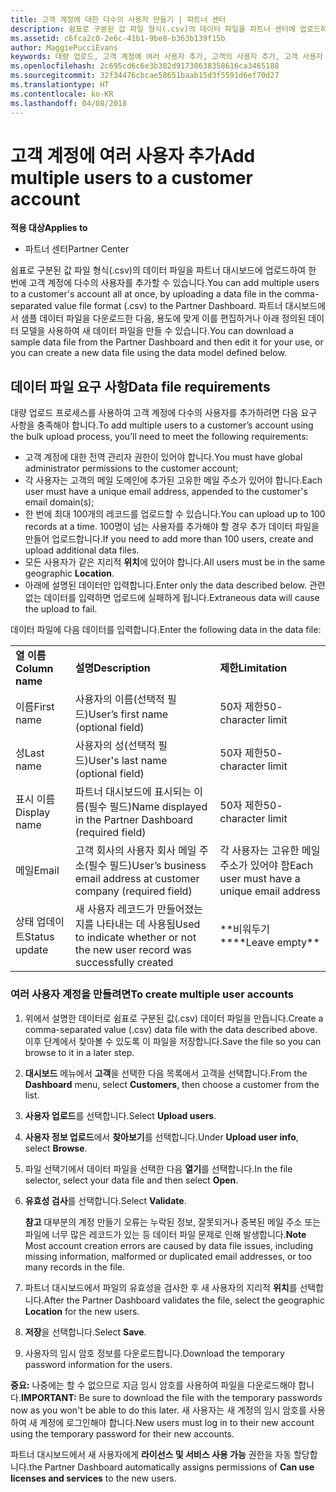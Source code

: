 ```yaml
---
title: 고객 계정에 대한 다수의 사용자 만들기 | 파트너 센터
description: 쉼표로 구분된 값 파일 형식(.csv)의 데이터 파일을 파트너 센터에 업로드하여 한 번에 고객 계정에 다수의 사용자를 추가할 수 있습니다.
ms.assetid: c6fca2c0-2e6c-41b1-9be8-b363b139f15b
author: MaggiePucciEvans
keywords: 대량 업로드, 고객 계정에 여러 사용자 추가, 고객의 사용자 추가, 고객 사용자 대량 업로드, 고객 계정, 고객 사용자, 사용자
ms.openlocfilehash: 2c695cd6c6e3b302d91730638358616ca3465188
ms.sourcegitcommit: 32f34476cbcae58651baab15d3f5591d6ef70d27
ms.translationtype: HT
ms.contentlocale: ko-KR
ms.lasthandoff: 04/08/2018
---
```

# <a name="add-multiple-users-to-a-customer-account"></a><span data-ttu-id="74115-104">고객 계정에 여러 사용자 추가</span><span class="sxs-lookup"><span data-stu-id="74115-104">Add multiple users to a customer account</span></span>

**<span data-ttu-id="74115-105">적용 대상</span><span class="sxs-lookup"><span data-stu-id="74115-105">Applies to</span></span>**

-  <span data-ttu-id="74115-106">파트너 센터</span><span class="sxs-lookup"><span data-stu-id="74115-106">Partner Center</span></span>

<span data-ttu-id="74115-107">쉼표로 구분된 값 파일 형식(.csv)의 데이터 파일을 파트너 대시보드에 업로드하여 한 번에 고객 계정에 다수의 사용자를 추가할 수 있습니다.</span><span class="sxs-lookup"><span data-stu-id="74115-107">You can add multiple users to a customer's account all at once, by uploading a data file in the comma-separated value file format (.csv) to the Partner Dashboard.</span></span> <span data-ttu-id="74115-108">파트너 대시보드에서 샘플 데이터 파일을 다운로드한 다음, 용도에 맞게 이를 편집하거나 아래 정의된 데이터 모델을 사용하여 새 데이터 파일을 만들 수 있습니다.</span><span class="sxs-lookup"><span data-stu-id="74115-108">You can download a sample data file from the Partner Dashboard and then edit it for your use, or you can create a new data file using the data model defined below.</span></span>

## <a href="" id="creatingtheimportcsvfile"></a><span data-ttu-id="74115-109">데이터 파일 요구 사항</span><span class="sxs-lookup"><span data-stu-id="74115-109">Data file requirements</span></span>


<span data-ttu-id="74115-110">대량 업로드 프로세스를 사용하여 고객 계정에 다수의 사용자를 추가하려면 다음 요구 사항을 충족해야 합니다.</span><span class="sxs-lookup"><span data-stu-id="74115-110">To add multiple users to a customer’s account using the bulk upload process, you’ll need to meet the following requirements:</span></span>

-   <span data-ttu-id="74115-111">고객 계정에 대한 전역 관리자 권한이 있어야 합니다.</span><span class="sxs-lookup"><span data-stu-id="74115-111">You must have global administrator permissions to the customer account;</span></span>
-   <span data-ttu-id="74115-112">각 사용자는 고객의 메일 도메인에 추가된 고유한 메일 주소가 있어야 합니다.</span><span class="sxs-lookup"><span data-stu-id="74115-112">Each user must have a unique email address, appended to the customer's email domain(s);</span></span>
-   <span data-ttu-id="74115-113">한 번에 최대 100개의 레코드를 업로드할 수 있습니다.</span><span class="sxs-lookup"><span data-stu-id="74115-113">You can upload up to 100 records at a time.</span></span> <span data-ttu-id="74115-114">100명이 넘는 사용자를 추가해야 할 경우 추가 데이터 파일을 만들어 업로드합니다.</span><span class="sxs-lookup"><span data-stu-id="74115-114">If you need to add more than 100 users, create and upload additional data files.</span></span>
-   <span data-ttu-id="74115-115">모든 사용자가 같은 지리적 **위치**에 있어야 합니다.</span><span class="sxs-lookup"><span data-stu-id="74115-115">All users must be in the same geographic **Location**.</span></span>
-   <span data-ttu-id="74115-116">아래에 설명된 데이터만 입력합니다.</span><span class="sxs-lookup"><span data-stu-id="74115-116">Enter only the data described below.</span></span> <span data-ttu-id="74115-117">관련 없는 데이터를 입력하면 업로드에 실패하게 됩니다.</span><span class="sxs-lookup"><span data-stu-id="74115-117">Extraneous data will cause the upload to fail.</span></span>

<span data-ttu-id="74115-118">데이터 파일에 다음 데이터를 입력합니다.</span><span class="sxs-lookup"><span data-stu-id="74115-118">Enter the following data in the data file:</span></span>

|                 |                                                                              |                                            |
|-----------------|------------------------------------------------------------------------------|--------------------------------------------|
| **<span data-ttu-id="74115-119">열 이름</span><span class="sxs-lookup"><span data-stu-id="74115-119">Column name</span></span>** | **<span data-ttu-id="74115-120">설명</span><span class="sxs-lookup"><span data-stu-id="74115-120">Description</span></span>**                                                              | **<span data-ttu-id="74115-121">제한</span><span class="sxs-lookup"><span data-stu-id="74115-121">Limitation</span></span>**                             |
| <span data-ttu-id="74115-122">이름</span><span class="sxs-lookup"><span data-stu-id="74115-122">First name</span></span>      | <span data-ttu-id="74115-123">사용자의 이름(선택적 필드)</span><span class="sxs-lookup"><span data-stu-id="74115-123">User’s first name (optional field)</span></span>                                           | <span data-ttu-id="74115-124">50자 제한</span><span class="sxs-lookup"><span data-stu-id="74115-124">50-character limit</span></span>                         |
| <span data-ttu-id="74115-125">성</span><span class="sxs-lookup"><span data-stu-id="74115-125">Last name</span></span>       | <span data-ttu-id="74115-126">사용자의 성(선택적 필드)</span><span class="sxs-lookup"><span data-stu-id="74115-126">User's last name (optional field)</span></span>                                            | <span data-ttu-id="74115-127">50자 제한</span><span class="sxs-lookup"><span data-stu-id="74115-127">50-character limit</span></span>                         |
| <span data-ttu-id="74115-128">표시 이름</span><span class="sxs-lookup"><span data-stu-id="74115-128">Display name</span></span>    | <span data-ttu-id="74115-129">파트너 대시보드에 표시되는 이름(필수 필드)</span><span class="sxs-lookup"><span data-stu-id="74115-129">Name displayed in the Partner Dashboard (required field)</span></span>                            | <span data-ttu-id="74115-130">50자 제한</span><span class="sxs-lookup"><span data-stu-id="74115-130">50-character limit</span></span>                         |
| <span data-ttu-id="74115-131">메일</span><span class="sxs-lookup"><span data-stu-id="74115-131">Email</span></span>           | <span data-ttu-id="74115-132">고객 회사의 사용자 회사 메일 주소(필수 필드)</span><span class="sxs-lookup"><span data-stu-id="74115-132">User’s business email address at customer company (required field)</span></span>           | <span data-ttu-id="74115-133">각 사용자는 고유한 메일 주소가 있어야 함</span><span class="sxs-lookup"><span data-stu-id="74115-133">Each user must have a unique email address</span></span> |
| <span data-ttu-id="74115-134">상태 업데이트</span><span class="sxs-lookup"><span data-stu-id="74115-134">Status update</span></span>   | <span data-ttu-id="74115-135">새 사용자 레코드가 만들어졌는지를 나타내는 데 사용됨</span><span class="sxs-lookup"><span data-stu-id="74115-135">Used to indicate whether or not the new user record was successfully created</span></span> | <span data-ttu-id="74115-136">\*\*비워두기\*\*</span><span class="sxs-lookup"><span data-stu-id="74115-136">\*\*Leave empty\*\*</span></span>                        |

 

### <a href="" id="createmultipleuseraccounts"></a><span data-ttu-id="74115-137">여러 사용자 계정을 만들려면</span><span class="sxs-lookup"><span data-stu-id="74115-137">To create multiple user accounts</span></span>

<a href="" id="creatingtheaccounts"></a>
1.  <span data-ttu-id="74115-138">위에서 설명한 데이터로 쉼표로 구분된 값(.csv) 데이터 파일을 만듭니다.</span><span class="sxs-lookup"><span data-stu-id="74115-138">Create a comma-separated value (.csv) data file with the data described above.</span></span> <span data-ttu-id="74115-139">이후 단계에서 찾아볼 수 있도록 이 파일을 저장합니다.</span><span class="sxs-lookup"><span data-stu-id="74115-139">Save the file so you can browse to it in a later step.</span></span>
2.  <span data-ttu-id="74115-140">**대시보드** 메뉴에서 **고객**을 선택한 다음 목록에서 고객을 선택합니다.</span><span class="sxs-lookup"><span data-stu-id="74115-140">From the **Dashboard** menu, select **Customers**, then choose a customer from the list.</span></span>
3.  <span data-ttu-id="74115-141">**사용자 업로드**를 선택합니다.</span><span class="sxs-lookup"><span data-stu-id="74115-141">Select **Upload users**.</span></span>
4.  <span data-ttu-id="74115-142">**사용자 정보 업로드**에서 **찾아보기**를 선택합니다.</span><span class="sxs-lookup"><span data-stu-id="74115-142">Under **Upload user info**, select **Browse**.</span></span>
5.  <span data-ttu-id="74115-143">파일 선택기에서 데이터 파일을 선택한 다음 **열기**를 선택합니다.</span><span class="sxs-lookup"><span data-stu-id="74115-143">In the file selector, select your data file and then select **Open**.</span></span>
6.  <span data-ttu-id="74115-144">**유효성 검사**를 선택합니다.</span><span class="sxs-lookup"><span data-stu-id="74115-144">Select **Validate**.</span></span>

    <span data-ttu-id="74115-145">**참고** 대부분의 계정 만들기 오류는 누락된 정보, 잘못되거나 중복된 메일 주소 또는 파일에 너무 많은 레코드가 있는 등 데이터 파일 문제로 인해 발생합니다.</span><span class="sxs-lookup"><span data-stu-id="74115-145">**Note**  Most account creation errors are caused by data file issues, including missing information, malformed or duplicated email addresses, or too many records in the file.</span></span>

     

7.  <span data-ttu-id="74115-146">파트너 대시보드에서 파일의 유효성을 검사한 후 새 사용자의 지리적 **위치**를 선택합니다.</span><span class="sxs-lookup"><span data-stu-id="74115-146">After the Partner Dashboard validates the file, select the geographic **Location** for the new users.</span></span>
8.  <span data-ttu-id="74115-147">**저장**을 선택합니다.</span><span class="sxs-lookup"><span data-stu-id="74115-147">Select **Save**.</span></span>
9.  <span data-ttu-id="74115-148">사용자의 임시 암호 정보를 다운로드합니다.</span><span class="sxs-lookup"><span data-stu-id="74115-148">Download the temporary password information for the users.</span></span>

<span data-ttu-id="74115-149">**중요:** 나중에는 할 수 없으므로 지금 임시 암호를 사용하여 파일을 다운로드해야 합니다.</span><span class="sxs-lookup"><span data-stu-id="74115-149">**IMPORTANT:** Be sure to download the file with the temporary passwords now as you won't be able to do this later.</span></span> <span data-ttu-id="74115-150">새 사용자는 새 계정의 임시 암호를 사용하여 새 계정에 로그인해야 합니다.</span><span class="sxs-lookup"><span data-stu-id="74115-150">New users must log in to their new account using the temporary password for their new accounts.</span></span>

<span data-ttu-id="74115-151">파트너 대시보드에서 새 사용자에게 **라이선스 및 서비스 사용 가능** 권한을 자동 할당합니다.</span><span class="sxs-lookup"><span data-stu-id="74115-151">the Partner Dashboard automatically assigns permissions of **Can use licenses and services** to the new users.</span></span>

 

 



